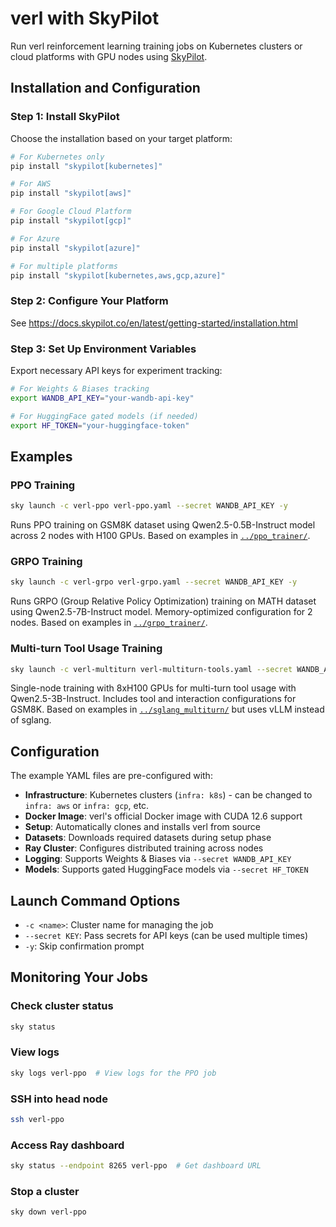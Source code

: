 # verl with SkyPilot

Run verl reinforcement learning training jobs on Kubernetes clusters or cloud platforms with GPU nodes using [SkyPilot](https://github.com/skypilot-org/skypilot).

## Installation and Configuration

### Step 1: Install SkyPilot

Choose the installation based on your target platform:

```bash
# For Kubernetes only
pip install "skypilot[kubernetes]"

# For AWS
pip install "skypilot[aws]"

# For Google Cloud Platform
pip install "skypilot[gcp]"

# For Azure
pip install "skypilot[azure]"

# For multiple platforms
pip install "skypilot[kubernetes,aws,gcp,azure]"
```

### Step 2: Configure Your Platform

See https://docs.skypilot.co/en/latest/getting-started/installation.html

### Step 3: Set Up Environment Variables

Export necessary API keys for experiment tracking:

```bash
# For Weights & Biases tracking
export WANDB_API_KEY="your-wandb-api-key"

# For HuggingFace gated models (if needed)
export HF_TOKEN="your-huggingface-token"
```

## Examples

### PPO Training
```bash
sky launch -c verl-ppo verl-ppo.yaml --secret WANDB_API_KEY -y
```
Runs PPO training on GSM8K dataset using Qwen2.5-0.5B-Instruct model across 2 nodes with H100 GPUs. Based on examples in [`../ppo_trainer/`](../ppo_trainer/).

### GRPO Training  
```bash
sky launch -c verl-grpo verl-grpo.yaml --secret WANDB_API_KEY -y
```
Runs GRPO (Group Relative Policy Optimization) training on MATH dataset using Qwen2.5-7B-Instruct model. Memory-optimized configuration for 2 nodes. Based on examples in [`../grpo_trainer/`](../grpo_trainer/).

### Multi-turn Tool Usage Training
```bash
sky launch -c verl-multiturn verl-multiturn-tools.yaml --secret WANDB_API_KEY --secret HF_TOKEN -y
```
Single-node training with 8xH100 GPUs for multi-turn tool usage with Qwen2.5-3B-Instruct. Includes tool and interaction configurations for GSM8K. Based on examples in [`../sglang_multiturn/`](../sglang_multiturn/) but uses vLLM instead of sglang.

## Configuration

The example YAML files are pre-configured with:

- **Infrastructure**: Kubernetes clusters (`infra: k8s`) - can be changed to `infra: aws` or `infra: gcp`, etc.
- **Docker Image**: verl's official Docker image with CUDA 12.6 support
- **Setup**: Automatically clones and installs verl from source
- **Datasets**: Downloads required datasets during setup phase
- **Ray Cluster**: Configures distributed training across nodes
- **Logging**: Supports Weights & Biases via `--secret WANDB_API_KEY`
- **Models**: Supports gated HuggingFace models via `--secret HF_TOKEN`

## Launch Command Options

- `-c <name>`: Cluster name for managing the job
- `--secret KEY`: Pass secrets for API keys (can be used multiple times)
- `-y`: Skip confirmation prompt

## Monitoring Your Jobs

### Check cluster status
```bash
sky status
```

### View logs
```bash
sky logs verl-ppo  # View logs for the PPO job
```

### SSH into head node
```bash
ssh verl-ppo
```

### Access Ray dashboard
```bash
sky status --endpoint 8265 verl-ppo  # Get dashboard URL
```

### Stop a cluster
```bash
sky down verl-ppo
```
